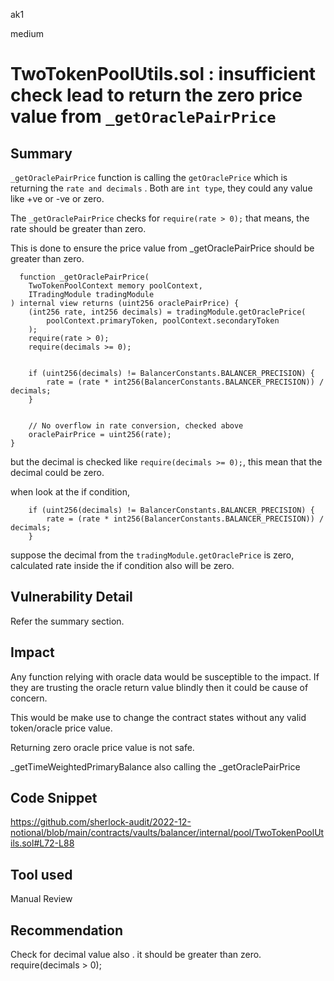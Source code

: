 ak1

medium

# TwoTokenPoolUtils.sol : insufficient check lead to return the zero price value from `_getOraclePairPrice`

## Summary

`_getOraclePairPrice` function is calling the `getOraclePrice` which is returning the `rate and decimals` . Both are `int type`, they could any value like +ve or -ve or zero.

The `_getOraclePairPrice` checks for `require(rate > 0);` that means, the rate should be greater than zero.

This is done to ensure the price value from _getOraclePairPrice should be greater than zero.

      function _getOraclePairPrice(
        TwoTokenPoolContext memory poolContext,
        ITradingModule tradingModule
    ) internal view returns (uint256 oraclePairPrice) {
        (int256 rate, int256 decimals) = tradingModule.getOraclePrice(
            poolContext.primaryToken, poolContext.secondaryToken
        );
        require(rate > 0);
        require(decimals >= 0);


        if (uint256(decimals) != BalancerConstants.BALANCER_PRECISION) {
            rate = (rate * int256(BalancerConstants.BALANCER_PRECISION)) / decimals;
        }


        // No overflow in rate conversion, checked above
        oraclePairPrice = uint256(rate);
    }

but the decimal is checked like `require(decimals >= 0);`, this mean that the decimal could be zero.

when look at the if condition,

        if (uint256(decimals) != BalancerConstants.BALANCER_PRECISION) {
            rate = (rate * int256(BalancerConstants.BALANCER_PRECISION)) / decimals;
        }

suppose the decimal from the `tradingModule.getOraclePrice` is zero, calculated rate  inside the if condition also will be zero.

## Vulnerability Detail

Refer the summary section.

## Impact

Any function relying with oracle data would be susceptible to the impact. If they are trusting the oracle return value blindly then it could be cause of concern.

This would be make use to change the contract states without any valid token/oracle price value.

Returning zero oracle price value is not safe.

_getTimeWeightedPrimaryBalance also calling the _getOraclePairPrice

## Code Snippet

https://github.com/sherlock-audit/2022-12-notional/blob/main/contracts/vaults/balancer/internal/pool/TwoTokenPoolUtils.sol#L72-L88

## Tool used

Manual Review

## Recommendation

Check for decimal value also . it should be greater than zero.
require(decimals > 0);
